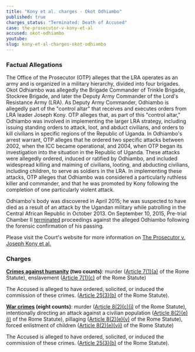 ```yaml
---
title: "Kony et al. charges - Okot Odhiambo"
published: true
charges_status: "Terminated: Death of Accused"
case: the-prosecutor-v-kony-et-al
accused: okot-odhiambo
youtube:
slug: kony-et-al-charges-okot-odhiambo
---
```


### Factual Allegations

The Office of the Prosecutor (OTP) alleges that the LRA operates as an army and is organized in a military hierarchy, divided into four brigades. Okot Odhiambo was allegedly the Brigade Commander of Trinkle Brigade, Stockree Brigade, and later the Deputy Army Commander of the Lord's Resistance Army (LRA). As Deputy Army Commander, Odhiambo is allegedly part of the "control altar" that receives and executes orders from LRA leader Joseph Kony. OTP alleges that, as part of this "control altar," Odhiambo was involved in implementing the larger LRA strategy, including issuing standing orders to attack, loot, and abduct civilians, and orders to kill civilians in specific regions of the Republic of Uganda. In Odhiambo's arrest warrant, OTP alleges that he ordered two specific attacks between 2002, when the ICC became operational, and 2004, when OTP began its investigation into the situation in the Republic of Uganda. These attacks were allegedly ordered, induced or ratified by Odhiambo, and included widespread killing and maiming of civilians, looting, and abducting civilians, including children, to serve as soldiers in the LRA. In implementing these attacks, OTP alleges that Odhiambo was considered a particularly ruthless killer and commander, and that he was promoted by Kony following the completion of one particularly violent attack.

Odhiambo's body was discovered in April 2015; he was suspected to have died as a result of an attack by the Ugandan military while patrolling in the Central African Republic in October 2013. On September 10, 2015, Pre-trial Chamber II [terminated](https://www.icc-cpi.int/en_menus/icc/situations%20and%20cases/situations/situation%20icc%200204/related%20cases/icc%200204%200105/court%20records/chambers/pre%20trial%20chamber%20ii/Pages/431.aspx) proceedings against the alleged Odhiambo following the forensic confirmation of his passing.

Please visit the Court's website for more information on [The Prosecutor v. Joseph Kony et al.](http://www.icc-cpi.int/en_menus/icc/situations%20and%20cases/situations/situation%20icc%200204/related%20cases/icc%200204%200105/Pages/uganda.aspx)

### Charges

**[Crimes against humanity](http://www.casematrixnetwork.org/case-m/klamberg-commentary/rome-statute/#c1171) (two counts)**: murder ([Article 7(1)(a)](http://www.casematrixnetwork.org/cmn-knowledge-hub/klamberg-commentary/elements-of-crime/#c2286) of the Rome Statute), enslavement ([Article 7(1)(c)](http://www.casematrixnetwork.org/cmn-knowledge-hub/klamberg-commentary/elements-of-crime/#c2288) of the Rome Statute)

The Accused is alleged to have ordered, solicited, or induced the commission of these crimes. ([Article 25(3)(b)](http://www.casematrixnetwork.org/case-m/klamberg-commentary/rome-statute/#c1198) of the Rome Statute).

**[War crimes](http://www.casematrixnetwork.org/case-m/klamberg-commentary/rome-statute/#c1172) (eight counts)**: murder ([Article 8(2)(c)(i)](http://www.casematrixnetwork.org/cmn-knowledge-hub/klamberg-commentary/elements-of-crime/#c2359) of the Rome Statute), intentionally directing an attack against a civilian population ([Article 8(2)(e)(i)](http://www.casematrixnetwork.org/cmn-knowledge-hub/klamberg-commentary/elements-of-crime/#c2367) of the Rome Statute), pillaging ([Article 8(2)(e)(v)](http://www.casematrixnetwork.org/cmn-knowledge-hub/klamberg-commentary/elements-of-crime/#c2371) of the Rome Statute), forced enlistment of children ([Article 8(2)(e)(vii)](http://www.casematrixnetwork.org/cmn-knowledge-hub/klamberg-commentary/elements-of-crime/#c2378) of the Rome Statute)

The Accused is alleged to have ordered, solicited, or induced the commission of these crimes. ([Article 25(3)(b)](http://www.casematrixnetwork.org/case-m/klamberg-commentary/rome-statute/#c1198) of the Rome Statute).

